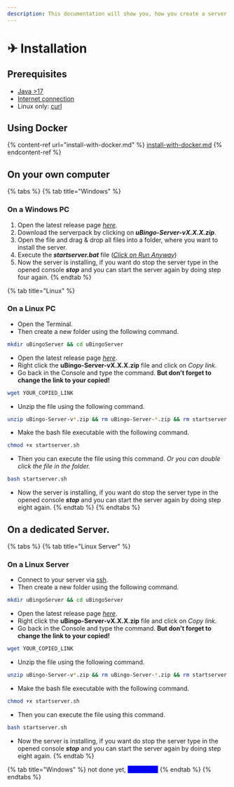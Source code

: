 ```yaml
---
description: This documentation will show you, how you create a server.
---
```


# ✈ Installation

## Prerequisites

* [Java >17](pre-install.md#java-17)
* [Internet connection](https://www.speedtest.net)
* Linux only: [curl](pre-install.md#curl)

## Using Docker

{% content-ref url="install-with-docker.md" %}
[install-with-docker.md](install-with-docker.md)
{% endcontent-ref %}

## On your own computer

{% tabs %}
{% tab title="Windows" %}
### On a Windows PC

1. Open the latest release page [_here_](https://github.com/Unately/uBingo/releases/latest)_._
2. Download the serverpack by clicking on _**uBingo-Server-vX.X.X.zip**_.
3. Open the file and drag & drop all files into a folder, where you want to install the server.
4. Execute the _**startserver.bat**_ file ([_Click on Run Anyway_](../../tutorials/run-anyway-virus.md))
5. Now the server is installing, if you want do stop the server type in the opened console _**stop**_ and you can start the server again by doing step four again.
{% endtab %}

{% tab title="Linux" %}
### On a Linux PC

* Open the Terminal.
* Then create a new folder using the following command.

```bash
mkdir uBingoServer && cd uBingoServer
```

* Open the latest release page [_here_](https://github.com/Unately/uBingo/releases/latest).
* Right click the **uBingo-Server-vX.X.X.zip** file and click on _Copy link._
* Go back in the Console and type the command. **But don't forget to change the link to your copied!**

```bash
wget YOUR_COPIED_LINK
```

* Unzip the file using the following command.

```bash
unzip uBingo-Server-v*.zip && rm uBingo-Server-*.zip && rm startserver.bat
```

* Make the bash file executable with the following command.

```bash
chmod +x startserver.sh
```

* Then you can execute the file using this command. _Or you can double click the file in the folder._

```bash
bash startserver.sh
```

* Now the server is installing, if you want do stop the server type in the opened console _**stop**_ and you can start the server again by doing step eight again.
{% endtab %}
{% endtabs %}

## On a dedicated Server.

{% tabs %}
{% tab title="Linux Server" %}


### On a Linux Server

* Connect to your server via [ssh](../../tutorials/ssh.md).
* Then create a new folder using the following command.

```bash
mkdir uBingoServer && cd uBingoServer
```

* Open the latest release page [_here_](https://github.com/Unately/uBingo/releases/latest).
* Right click the **uBingo-Server-vX.X.X.zip** file and click on _Copy link._
* Go back in the Console and type the command. **But don't forget to change the link to your copied!**

```bash
wget YOUR_COPIED_LINK
```

* Unzip the file using the following command.

```bash
unzip uBingo-Server-v*.zip && rm uBingo-Server-*.zip && rm startserver.bat
```

* Make the bash file executable with the following command.

```bash
chmod +x startserver.sh
```

* Then you can execute the file using this command.

```bash
bash startserver.sh
```

* Now the server is installing, if you want do stop the server type in the opened console _**stop**_ and you can start the server again by doing step eight again.
{% endtab %}

{% tab title="Windows" %}
not done yet, <mark style="color:blue;background-color:blue;">ICEBOXED</mark>
{% endtab %}
{% endtabs %}
